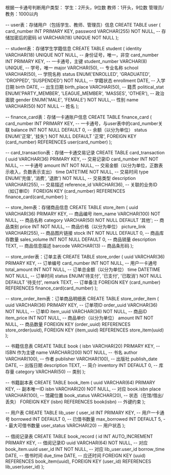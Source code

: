 根据一卡通号判断用户类型：
学生：2开头，9位数
教师：1开头，9位数
管理员/教务：1000以内

-- user表：存储用户（包括学生、教师、管理员）信息
CREATE TABLE user (
    card_number INT PRIMARY KEY,
    password VARCHAR(255) NOT NULL, -- 存储加密后的密码
    id VARCHAR(18) UNIQUE NOT NULL
);

-- student表：存储学生学籍信息
CREATE TABLE student (
    identity VARCHAR(18) UNIQUE NOT NULL,      -- 身份证号，唯一，非空
    card_number INT PRIMARY KEY,       -- 一卡通号，主键
    student_number VARCHAR(8) UNIQUE,      -- 学号，唯一
    major VARCHAR(50),                     -- 专业名称
    school VARCHAR(50),                    -- 学院名称
    status ENUM('ENROLLED', 'GRADUATED', 'DROPPED', 'SUSPENDED') NOT NULL, -- 学籍状态
    enrollment DATE,                       -- 入学日期
    birth DATE,                            -- 出生日期
    birth_place VARCHAR(50),              -- 籍贯
    political_stat ENUM('PARTY_MEMBER', 'LEAGUE_MEMBER', 'MASSES', 'OTHER'), -- 政治面貌
    gender ENUM('MALE', 'FEMALE') NOT NULL,-- 性别
    name VARCHAR(50) NOT NULL             -- 姓名
);

-- finance_card表：存储一卡通账户信息
CREATE TABLE finance_card (
    card_number INT PRIMARY KEY,        -- 一卡通号，与user表中的card_number关联
    balance INT NOT NULL DEFAULT 0,     -- 余额（以分为单位）
    status ENUM('正常', '挂失') NOT NULL DEFAULT '正常',
    FOREIGN KEY (card_number) REFERENCES user(card_number)
);

-- card_transaction表：存储一卡通交易记录
CREATE TABLE card_transaction (
    uuid VARCHAR(36) PRIMARY KEY,       -- 交易记录ID
    card_number INT NOT NULL,           -- 一卡通号
    amount INT NOT NULL,                -- 交易金额（以分为单位，正数表示收入，负数表示支出）
    time DATETIME NOT NULL,             -- 交易时间
    type ENUM('充值', '消费', '退款') NOT NULL, -- 交易类型
    description VARCHAR(255),           -- 交易描述
    reference_id VARCHAR(36),           -- 关联的业务ID（如订单ID）
    FOREIGN KEY (card_number) REFERENCES finance_card(card_number)
);

-- store_item表：存储商品信息
CREATE TABLE store_item (
    uuid VARCHAR(36) PRIMARY KEY,      -- 商品编号
    item_name VARCHAR(100) NOT NULL,   -- 商品名称
    category VARCHAR(50) NOT NULL DEFAULT '其他'; -- 商品类别
    price INT NOT NULL,                -- 商品价格（以分为单位）
    picture_link VARCHAR(255),         -- 商品图片链接
    stock INT NOT NULL DEFAULT 0,      -- 商品库存数量
    sales_volume INT NOT NULL DEFAULT 0, -- 商品销量
    description TEXT,                  -- 商品信息描述
    barcode VARCHAR(13)                -- 商品条形码
);

-- store_order表：订单主表
CREATE TABLE store_order (
    uuid VARCHAR(36) PRIMARY KEY,       -- 订单编号
    card_number INT NOT NULL,           -- 用户一卡通号
    total_amount INT NOT NULL,          -- 订单总金额（以分为单位）
    time DATETIME NOT NULL,             -- 订单时间
    status ENUM('待支付', '已支付', '已取消') NOT NULL DEFAULT '待支付',
    remark TEXT,                        -- 订单备注
    FOREIGN KEY (card_number) REFERENCES finance_card(card_number)
);

-- store_order_item表：订单商品明细表
CREATE TABLE store_order_item (
    uuid VARCHAR(36) PRIMARY KEY,       -- 订单项ID
    order_uuid VARCHAR(36) NOT NULL,    -- 订单ID
    item_uuid VARCHAR(36) NOT NULL,     -- 商品ID
    item_price INT NOT NULL,            -- 商品单价（以分为单位）
    amount INT NOT NULL,                -- 商品数量
    FOREIGN KEY (order_uuid) REFERENCES store_order(uuid),
    FOREIGN KEY (item_uuid) REFERENCES store_item(uuid)
);

-- 书籍信息表
CREATE TABLE book (
    isbn VARCHAR(20) PRIMARY KEY,        -- ISBN 作为主键
    name VARCHAR(200) NOT NULL,          -- 书名
    author VARCHAR(100),                 -- 作者
    publisher VARCHAR(100),              -- 出版社
    publish_date DATE,                   -- 出版日期
    description TEXT,                    -- 简介
    inventory INT DEFAULT 0,             -- 库存量
    category VARCHAR(50)                 -- 类别
);

-- 书籍副本表
CREATE TABLE book_item (
    uuid VARCHAR(64) PRIMARY KEY,        -- 副本唯一ID
    isbn VARCHAR(20) NOT NULL,           -- 对应 book.isbn
    place VARCHAR(100),                  -- 馆藏位置
    book_status VARCHAR(20),             -- 状态（在馆/借出/丢失）
    FOREIGN KEY (isbn) REFERENCES book(isbn) -- 外键约束
);

-- 用户表
CREATE TABLE lib_user (
    user_id INT PRIMARY KEY,             -- 用户一卡通号
    borrowed INT DEFAULT 0,              -- 已借书数量
    max_borrowed INT DEFAULT 5,          -- 最大可借书数量
    user_status VARCHAR(20)              -- 用户状态
);

-- 借阅记录表
CREATE TABLE book_record (
    id INT AUTO_INCREMENT PRIMARY KEY,   -- 借阅记录ID
    uuid VARCHAR(64) NOT NULL,           -- 对应 book_item.uuid
    user_id INT NOT NULL,                -- 对应 lib_user.user_id
    borrow_time DATE,                    -- 借书时间
    due_time DATE,                       -- 应还时间
    FOREIGN KEY (uuid) REFERENCES book_item(uuid),
    FOREIGN KEY (user_id) REFERENCES lib_user(user_id)
);
